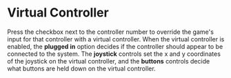 # Virtual Controller

Press the checkbox next to the controller number to override the game's input
for that controller with a virtual controller. When the virtual controller is
enabled, the **plugged in** option decides if the controller should appear to
be connected to the system. The **joystick** controls set the x and y
coordinates of the joystick on the virtual controller, and the **buttons**
controls decide what buttons are held down on the virtual controller.